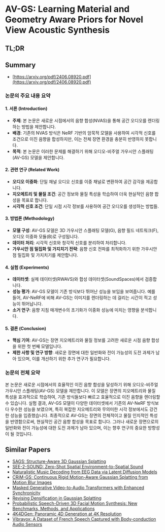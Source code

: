 # AV-GS: Learning Material and Geometry Aware Priors for Novel View Acoustic Synthesis
## TL;DR
## Summary
- [https://arxiv.org/pdf/2406.08920.pdf](https://arxiv.org/pdf/2406.08920.pdf)

### 논문의 주요 내용 요약

#### 1. 서론 (Introduction)
- **주제**: 본 논문은 새로운 시점에서의 음향 합성(NVAS)을 통해 공간 오디오를 렌더링하는 방법을 제안합니다.
- **배경**: 기존의 NVAS 방식은 NeRF 기반의 암묵적 모델을 사용하여 시각적 신호를 조건으로 이진 음향을 합성하지만, 이는 전체 장면 환경을 충분히 반영하지 못합니다.
- **목적**: 본 논문은 이러한 문제를 해결하기 위해 오디오-비주얼 가우시안 스플래팅(AV-GS) 모델을 제안합니다.

#### 2. 관련 연구 (Related Work)
- **오디오 이중화**: 단일 채널 오디오 신호를 이중 채널로 변환하여 공간 감각을 제공합니다.
- **지오메트리 및 물질 조건**: 공간 정보와 물질 특성을 학습하여 더욱 현실적인 음향 합성을 목표로 합니다.
- **시각적 신호 조건**: 단일 시점 시각 정보를 사용하여 공간 오디오를 생성하는 방법들.

#### 3. 방법론 (Methodology)
- **모델 구성**: AV-GS 모델은 3D 가우시안 스플래팅 모델(G), 음향 필드 네트워크(F), 오디오 이중화 모듈(B)로 구성됩니다.
- **데이터 처리**: 시각적 신호와 청각적 신호를 분리하여 처리합니다.
- **가우시안 점 밀집화 및 가지치기 전략**: 음향 신호 전파를 최적화하기 위한 가우시안 점 밀집화 및 가지치기를 제안합니다.

#### 4. 실험 (Experiments)
- **데이터셋**: 실제 데이터셋(RWAVS)와 합성 데이터셋(SoundSpaces)에서 검증합니다.
- **성능 평가**: AV-GS 모델이 기존 방식보다 뛰어난 성능을 보임을 보여줍니다. 예를 들어, AV-NeRF에 비해 AV-GS는 이미지를 렌더링하는 데 걸리는 시간이 적고 성능이 뛰어납니다.
- **소거 연구**: 음향 지침 매개변수의 초기화가 이중화 성능에 미치는 영향을 분석합니다.

#### 5. 결론 (Conclusion)
- **핵심 기여**: AV-GS는 장면 지오메트리와 물질 정보를 고려한 새로운 시점 음향 합성을 위한 첫 번째 모델입니다.
- **제한 사항 및 연구 방향**: 새로운 장면에 대한 일반화와 전이 가능성의 도전 과제가 남아 있으며, 이를 개선하기 위한 추가 연구가 필요합니다.

### 논문의 전체 요약
본 논문은 새로운 시점에서의 효율적인 이진 음향 합성을 달성하기 위해 오디오-비주얼 가우시안 스플래팅(AV-GS) 모델을 제안합니다. 이 모델은 장면의 지오메트리와 물질 특성을 효과적으로 학습하여, 기존 방식들보다 빠르고 효율적으로 이진 음향을 렌더링할 수 있습니다. 실험 결과, AV-GS 모델이 다양한 데이터셋에서 기존의 AV-NeRF 방식보다 우수한 성능을 보였으며, 특히 복잡한 지오메트리와 무의미한 시각 정보에서도 강건한 성능을 입증했습니다. 최종적으로 AV-GS는 장면의 전체적이고 물질 인지적인 특성을 반영함으로써, 현실적인 공간 음향 합성을 목표로 합니다. 그러나 새로운 장면으로의 일반화와 전이 가능성에 대한 도전 과제가 남아 있으며, 이는 향후 연구의 중요한 방향성이 될 것입니다.

## Similar Papers
- [SAGS: Structure-Aware 3D Gaussian Splatting](2404.19149.md)
- [SEE-2-SOUND: Zero-Shot Spatial Environment-to-Spatial Sound](2406.06612.md)
- [Naturalistic Music Decoding from EEG Data via Latent Diffusion Models](2405.09062.md)
- [CRiM-GS: Continuous Rigid Motion-Aware Gaussian Splatting from Motion Blur Images](2407.03923.md)
- [Masked Generative Video-to-Audio Transformers with Enhanced Synchronicity](2407.10387.md)
- [Revising Densification in Gaussian Splatting](2404.06109.md)
- [Probabilistic Speech-Driven 3D Facial Motion Synthesis: New Benchmarks, Methods, and Applications](2311.18168.md)
- [4K4DGen: Panoramic 4D Generation at 4K Resolution](2406.13527.md)
- [Vibravox: A Dataset of French Speech Captured with Body-conduction Audio Sensors](2407.11828.md)
